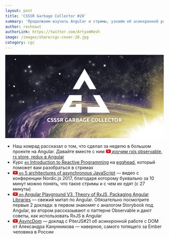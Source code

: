 ```yaml
---
layout: post
title: 'CSSSR Garbage Collector #28'
summary: 'Продолжаем изучать Angular и стримы, узнаём об асинхронной работе с DOM и разбираем другие интересные материалы из наших чатов'
author: reshnaut
authorLink: https://twitter.com/ArtyomResh
image: /images/share/cgc-cover-28.jpg
category: cgc
---
```


[github]: /images/icons/github.png
[medium]: /images/icons/medium.png
[yt]: /images/icons/youtube.png

![CSSSR Garbage Collector](/images/share/cgc-cover-28.jpg)


- Наш комрад рассказал о том, что сделал за неделю в большом проекте на Angular. Давайте вместе с ним [![yt] изучим rxjs observable, rx store, redux в Angular](https://www.youtube.com/watch?v=_09goML2viI)
- Курс [`en` Introduction to Reactive Programming](https://egghead.io/courses/introduction-to-reactive-programming) на [egghead](https://egghead.io), который поможет вам разобраться в стримах
- [![yt] `en` 5 architectures of asynchronous JavaScript](https://www.youtube.com/watch?v=YXo4YOLDK1k&feature=youtu.be&list=PLGP3VO5jDf8xpaeBAhJOJaEjt1C7sE5Sf&t=1629) — видео с конференции Nordic.js 2017, благодаря которому буквально за 10 минут можно понять, что такое стримы и с чем их едят (с 27 минуты)
- [![yt] `en` Angular Playground V3, Theory of RxJS, Packaging Angular Libraries](https://www.youtube.com/watch?v=QfvwQEJVOig) — cвежий митап по Angular. Обязательно посмотрите первые 2 доклада: в первом знакомят с аналогом Storybook под Angular, во втором рассказывают о паттерне Observable и дают советы, как использовать RxJS в Angular
- [![yt] AsyncDom](https://www.youtube.com/watch?v=qZaby7iOVts&feature=youtu.be) — доклад с PiterJS#21 об асинхронной работе с DOM от Александра Канунникова — наверное, самого топящего за Ember человека в России
